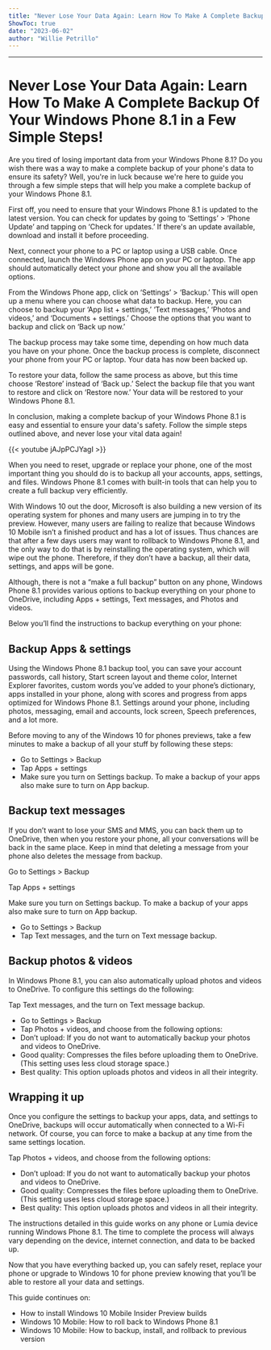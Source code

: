 ```yaml
---
title: "Never Lose Your Data Again: Learn How To Make A Complete Backup Of Your Windows Phone 8.1 in a Few Simple Steps!"
ShowToc: true 
date: "2023-06-02"
author: "Willie Petrillo"
---
```

*****
# Never Lose Your Data Again: Learn How To Make A Complete Backup Of Your Windows Phone 8.1 in a Few Simple Steps!

Are you tired of losing important data from your Windows Phone 8.1? Do you wish there was a way to make a complete backup of your phone's data to ensure its safety? Well, you're in luck because we're here to guide you through a few simple steps that will help you make a complete backup of your Windows Phone 8.1.

First off, you need to ensure that your Windows Phone 8.1 is updated to the latest version. You can check for updates by going to ‘Settings’ > ‘Phone Update’ and tapping on ‘Check for updates.’ If there's an update available, download and install it before proceeding.

Next, connect your phone to a PC or laptop using a USB cable. Once connected, launch the Windows Phone app on your PC or laptop. The app should automatically detect your phone and show you all the available options.

From the Windows Phone app, click on ‘Settings’ > ‘Backup.’ This will open up a menu where you can choose what data to backup. Here, you can choose to backup your ‘App list + settings,’ ‘Text messages,’ ‘Photos and videos,’ and ‘Documents + settings.’ Choose the options that you want to backup and click on ‘Back up now.’

The backup process may take some time, depending on how much data you have on your phone. Once the backup process is complete, disconnect your phone from your PC or laptop. Your data has now been backed up.

To restore your data, follow the same process as above, but this time choose ‘Restore’ instead of ‘Back up.’ Select the backup file that you want to restore and click on ‘Restore now.’ Your data will be restored to your Windows Phone 8.1.

In conclusion, making a complete backup of your Windows Phone 8.1 is easy and essential to ensure your data's safety. Follow the simple steps outlined above, and never lose your vital data again!

{{< youtube jAJpPCJYagI >}} 



When you need to reset, upgrade or replace your phone, one of the most important thing you should do is to backup all your accounts, apps, settings, and files. Windows Phone 8.1 comes with built-in tools that can help you to create a full backup very efficiently.
 
With Windows 10 out the door, Microsoft is also building a new version of its operating system for phones and many users are jumping in to try the preview. However, many users are failing to realize that because Windows 10 Mobile isn’t a finished product and has a lot of issues. Thus chances are that after a few days users may want to rollback to Windows Phone 8.1, and the only way to do that is by reinstalling the operating system, which will wipe out the phone. Therefore, if they don’t have a backup, all their data, settings, and apps will be gone.
 
Although, there is not a “make a full backup” button on any phone, Windows Phone 8.1 provides various options to backup everything on your phone to OneDrive, including Apps + settings, Text messages, and Photos and videos.
 
Below you’ll find the instructions to backup everything on your phone:
 
## Backup Apps & settings
 
Using the Windows Phone 8.1 backup tool, you can save your account passwords, call history, Start screen layout and theme color, Internet Explorer favorites, custom words you’ve added to your phone’s dictionary, apps installed in your phone, along with scores and progress from apps optimized for Windows Phone 8.1. Settings around your phone, including photos, messaging, email and accounts, lock screen, Speech preferences, and a lot more.
 
Before moving to any of the Windows 10 for phones previews, take a few minutes to make a backup of all your stuff by following these steps:
 
- Go to Settings > Backup
 - Tap Apps + settings
 - Make sure you turn on Settings backup. To make a backup of your apps also make sure to turn on App backup.

 
## Backup text messages
 
If you don’t want to lose your SMS and MMS, you can back them up to OneDrive, then when you restore your phone, all your conversations will be back in the same place. Keep in mind that deleting a message from your phone also deletes the message from backup.
 
Go to Settings > Backup
 
Tap Apps + settings
 
Make sure you turn on Settings backup. To make a backup of your apps also make sure to turn on App backup.
 
- Go to Settings > Backup
 - Tap Text messages, and the turn on Text message backup.

 
## Backup photos & videos
 
In Windows Phone 8.1, you can also automatically upload photos and videos to OneDrive. To configure this settings do the following:
 
Tap Text messages, and the turn on Text message backup.
 
- Go to Settings > Backup
 - Tap Photos + videos, and choose from the following options:
 - Don’t upload: If you do not want to automatically backup your photos and videos to OneDrive.
 - Good quality: Compresses the files before uploading them to OneDrive. (This setting uses less cloud storage space.)
 - Best quality: This option uploads photos and videos in all their integrity.

 
## Wrapping it up
 
Once you configure the settings to backup your apps, data, and settings to OneDrive, backups will occur automatically when connected to a Wi-Fi network. Of course, you can force to make a backup at any time from the same settings location.
 
Tap Photos + videos, and choose from the following options:
 
- Don’t upload: If you do not want to automatically backup your photos and videos to OneDrive.
 - Good quality: Compresses the files before uploading them to OneDrive. (This setting uses less cloud storage space.)
 - Best quality: This option uploads photos and videos in all their integrity.

 
The instructions detailed in this guide works on any phone or Lumia device running Windows Phone 8.1. The time to complete the process will always vary depending on the device, internet connection, and data to be backed up.
 
Now that you have everything backed up, you can safely reset, replace your phone or upgrade to Windows 10 for phone preview knowing that you’ll be able to restore all your data and settings.
 
This guide continues on:
 
- How to install Windows 10 Mobile Insider Preview builds
 - Windows 10 Mobile: How to roll back to Windows Phone 8.1
 - Windows 10 Mobile: How to backup, install, and rollback to previous version





